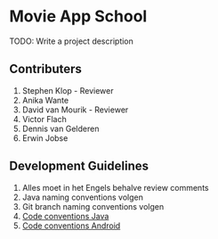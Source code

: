 # Movie App School
TODO: Write a project description

## Contributers
1. Stephen Klop - Reviewer
2. Anika Wante
3. David van Mourik - Reviewer
4. Victor Flach
5. Dennis van Gelderen
6. Erwin Jobse

## Development Guidelines
1. Alles moet in het Engels behalve review comments
2. Java naming conventions volgen
3. Git branch naming conventions volgen
4. [Code conventions Java](https://github.com/ribot/android-guidelines/blob/master/project_and_code_guidelines.md)
5. [Code conventions Android](https://source.android.com/setup/contribute/code-style#follow-field-naming-conventions)